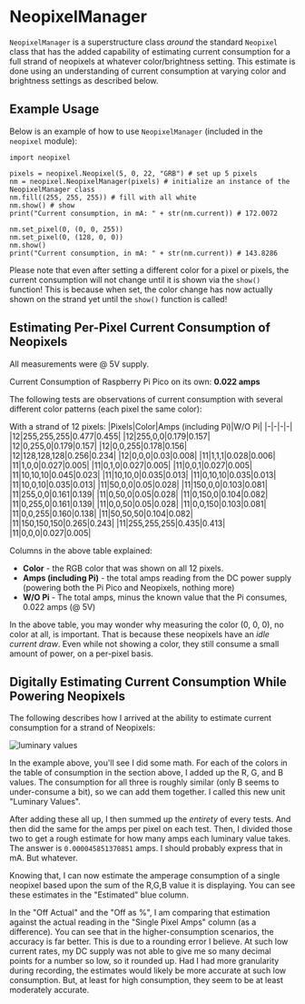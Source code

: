 # NeopixelManager
`NeopixelManager` is a superstructure class *around* the standard `Neopixel` class that has the added capability of estimating current consumption for a full strand of neopixels at whatever color/brightness setting. This estimate is done using an understanding of current consumption at varying color and brightness settings as described below.

## Example Usage
Below is an example of how to use `NeopixelManager` (included in the `neopixel` module):
```
import neopixel

pixels = neopixel.Neopixel(5, 0, 22, "GRB") # set up 5 pixels
nm = neopixel.NeopixelManager(pixels) # initialize an instance of the NeopixelManager class
nm.fill((255, 255, 255)) # fill with all white
nm.show() # show
print("Current consumption, in mA: " + str(nm.current)) # 172.0072

nm.set_pixel(0, (0, 0, 255))
nm.set_pixel(0, (128, 0, 0))
nm.show()
print("Current consumption, in mA: " + str(nm.current)) # 143.8286
```

Please note that even after setting a different color for a pixel or pixels, the current consumption will not change until it is shown via the `show()` function! This is because when set, the color change has now actually shown on the strand yet until the `show()` function is called!

## Estimating Per-Pixel Current Consumption of Neopixels
All measurements were @ 5V supply.

Current Consumption of Raspberry Pi Pico on its own: **0.022 amps**

The following tests are observations of current consumption with several different color patterns (each pixel the same color):

With a strand of 12 pixels:
|Pixels|Color|Amps (including Pi)|W/O Pi|
|-|-|-|-|
|12|255,255,255|0.477|0.455|
|12|255,0,0|0.179|0.157|
|12|0,255,0|0.179|0.157|
|12|0,0,255|0.178|0.156|
|12|128,128,128|0.256|0.234|
|12|0,0,0|0.03|0.008|
|11|1,1,1|0.028|0.006|
|11|1,0,0|0.027|0.005|
|11|0,1,0|0.027|0.005|
|11|0,0,1|0.027|0.005|
|11|10,10,10|0.045|0.023|
|11|10,10,0|0.035|0.013|
|11|0,10,10|0.035|0.013|
|11|10,0,10|0.035|0.013|
|11|50,0,0|0.05|0.028|
|11|150,0,0|0.103|0.081|
|11|255,0,0|0.161|0.139|
|11|0,50,0|0.05|0.028|
|11|0,150,0|0.104|0.082|
|11|0,255,0|0.161|0.139|
|11|0,0,50|0.05|0.028|
|11|0,0,150|0.103|0.081|
|11|0,0,255|0.160|0.138|
|11|50,50,50|0.104|0.082|
|11|150,150,150|0.265|0.243|
|11|255,255,255|0.435|0.413|
|11|0,0,0|0.027|0.005|

Columns in the above table explained:
- **Color** - the RGB color that was shown on all 12 pixels.
- **Amps (including Pi)** - the total amps reading from the DC power supply (powering both the Pi Pico and Neopixels, nothing more)
- **W/O Pi** - The total amps, minus the known value that the Pi consumes, 0.022 amps (@ 5V)

In the above table, you may wonder why measuring the color (0, 0, 0), no color at all, is important. That is because these neopixels have an *idle current draw*. Even while not showing a color, they still consume a small amount of power, on a per-pixel basis.

## Digitally Estimating Current Consumption While Powering Neopixels
The following describes how I arrived at the ability to estimate current consumption for a strand of Neopixels:

![luminary values](https://i.imgur.com/eNnyeB5.png)

In the example above, you'll see I did some math. For each of the colors in the table of consumption in the section above, I added up the R, G, and B values. The consumption for all three is roughly similar (only B seems to under-consume a bit), so we can add them together. I called this new unit "Luminary Values". 

After adding these all up, I then summed up the *entirety* of every tests. And then did the same for the amps per pixel on each test. Then, I divided those two to get a rough estimate for how many amps each luminary value takes. The answer is `0.000045851370851` amps. I should probably express that in mA. But whatever.

Knowing that, I can now estimate the amperage consumption of a single neopixel based upon the sum of the R,G,B value it is displaying. You can see these estimates in the "Estimated" blue column.

In the "Off Actual" and the "Off as %", I am comparing that estimation against the actual reading in the "Single Pixel Amps" column (as a difference). You can see that in the higher-consumption scenarios, the accuracy is far better. This is due to a rounding error I believe. At such low current rates, my DC supply was not able to give me so many decimal points for a number so low, so it rounded up. Had I had more granularity during recording, the estimates would likely be more accurate at such low consumption. But, at least for high consumption, they seem to be at least moderately accurate.